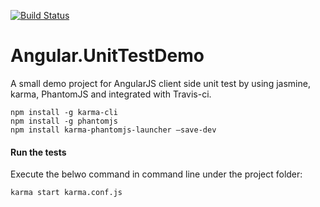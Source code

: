 [![Build Status](https://travis-ci.org/stephenzeng/Angular.UnitTestDemo.svg)](https://travis-ci.org/stephenzeng/Angular.UnitTestDemo)

Angular.UnitTestDemo
====================

A small demo project for AngularJS client side unit test by using jasmine, karma, PhantomJS and integrated with Travis-ci.

```
npm install -g karma-cli
npm install -g phantomjs
npm install karma-phantomjs-launcher –save-dev
```

#### Run the tests
Execute the belwo command in command line under the project folder:

```
karma start karma.conf.js
```